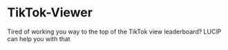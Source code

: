 # TikTok-Viewer
Tired of working you way to the top of the TikTok view leaderboard? LUClP can help you with that
